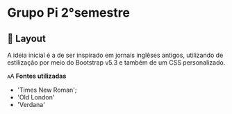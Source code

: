 # Grupo Pi 2°semestre

## 📰 Layout

A ideia inicial é a de ser inspirado em jornais inglêses antigos, utilizando de estilização por meio do Bootstrap v5.3 e também de um CSS personalizado.

🗚 **Fontes utilizadas**

* 'Times New Roman';
* 'Old London'
* 'Verdana'
